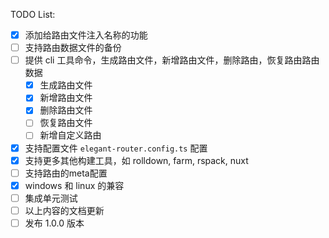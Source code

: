 TODO List:

- [x] 添加给路由文件注入名称的功能
- [ ] 支持路由数据文件的备份
- [ ] 提供 cli 工具命令，生成路由文件，新增路由文件，删除路由，恢复路由路由数据
     - [x] 生成路由文件
     - [x] 新增路由文件
     - [x] 删除路由文件
     - [ ] 恢复路由文件
     - [ ] 新增自定义路由
- [x] 支持配置文件 `elegant-router.config.ts` 配置
- [x] 支持更多其他构建工具，如 rolldown, farm, rspack, nuxt
- [ ] 支持路由的meta配置
- [x] windows 和 linux 的兼容
- [ ] 集成单元测试
- [ ] 以上内容的文档更新
- [ ] 发布 1.0.0 版本